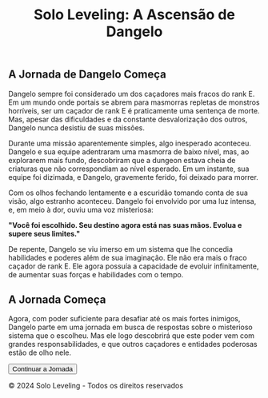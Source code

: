 <!DOCTYPE html>
<html lang="pt-br">
<head>
  <meta charset="UTF-8">
  <meta name="viewport" content="width=device-width, initial-scale=1.0">
  <meta http-equiv="X-UA-Compatible" content="ie=edge">
  <title>Solo Leveling - A Ascensão de Dangelo</title>
  <link rel="stylesheet" href="index.css">
</head>
<body>
  <header>
    <div class="logo">
      <h1>Solo Leveling: A Ascensão de Dangelo</h1>
    </div>
  </header>

  <section class="intro">
    <div class="content">
      <h2>A Jornada de Dangelo Começa</h2>
      <p>
        Dangelo sempre foi considerado um dos caçadores mais fracos do rank E. Em um mundo onde portais se abrem para masmorras repletas de monstros horríveis, ser um caçador de rank E é praticamente uma sentença de morte. Mas, apesar das dificuldades e da constante desvalorização dos outros, Dangelo nunca desistiu de suas missões.
      </p>
      <p>
        Durante uma missão aparentemente simples, algo inesperado aconteceu. Dangelo e sua equipe adentraram uma masmorra de baixo nível, mas, ao explorarem mais fundo, descobriram que a dungeon estava cheia de criaturas que não correspondiam ao nível esperado. Em um instante, sua equipe foi dizimada, e Dangelo, gravemente ferido, foi deixado para morrer.
      </p>
      <p>
        Com os olhos fechando lentamente e a escuridão tomando conta de sua visão, algo estranho aconteceu. Dangelo foi envolvido por uma luz intensa, e, em meio à dor, ouviu uma voz misteriosa:
      </p>
      <p>
        <strong>"Você foi escolhido. Seu destino agora está nas suas mãos. Evolua e supere seus limites."</strong>
      </p>
      <p>
        De repente, Dangelo se viu imerso em um sistema que lhe concedia habilidades e poderes além de sua imaginação. Ele não era mais o fraco caçador de rank E. Ele agora possuía a capacidade de evoluir infinitamente, de aumentar suas forças e habilidades com o tempo.
      </p>
      <h2>A Jornada Começa</h2>
      <p>
        Agora, com poder suficiente para desafiar até os mais fortes inimigos, Dangelo parte em uma jornada em busca de respostas sobre o misterioso sistema que o escolheu. Mas ele logo descobrirá que este poder vem com grandes responsabilidades, e que outros caçadores e entidades poderosas estão de olho nele.
      </p>
      <button class="btn" onclick="location.href='page2.html'">Continuar a Jornada</button>
    </div>
  </section>

  <footer>
    <p>&copy; 2024 Solo Leveling - Todos os direitos reservados</p>
  </footer>
</body>
</html>
